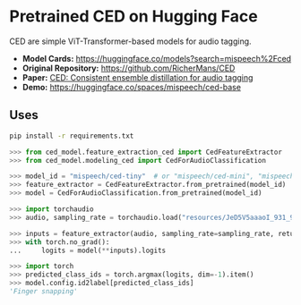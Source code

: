 # Pretrained CED on Hugging Face

CED are simple ViT-Transformer-based models for audio tagging.

- **Model Cards:** https://huggingface.co/models?search=mispeech%2Fced
- **Original Repository:** https://github.com/RicherMans/CED
- **Paper:** [CED: Consistent ensemble distillation for audio tagging](https://arxiv.org/abs/2308.11957)
- **Demo:** https://huggingface.co/spaces/mispeech/ced-base

## Uses

```bash
pip install -r requirements.txt
```

```python
>>> from ced_model.feature_extraction_ced import CedFeatureExtractor
>>> from ced_model.modeling_ced import CedForAudioClassification

>>> model_id = "mispeech/ced-tiny"  # or "mispeech/ced-mini", "mispeech/ced-small", "mispeech/ced-base"
>>> feature_extractor = CedFeatureExtractor.from_pretrained(model_id)
>>> model = CedForAudioClassification.from_pretrained(model_id)

>>> import torchaudio
>>> audio, sampling_rate = torchaudio.load("resources/JeD5V5aaaoI_931_932.wav")

>>> inputs = feature_extractor(audio, sampling_rate=sampling_rate, return_tensors="pt")
>>> with torch.no_grad():
...     logits = model(**inputs).logits

>>> import torch
>>> predicted_class_ids = torch.argmax(logits, dim=-1).item()
>>> model.config.id2label[predicted_class_ids]
'Finger snapping'
```
